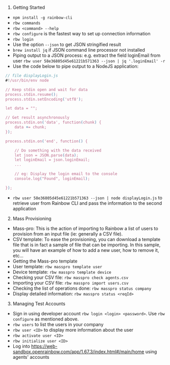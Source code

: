 1. Getting Started
- `npm install -g rainbow-cli`
- `rbw commands`
- `rbw <command> --help`
- `rbw configure` is the fastest way to set up connection information
- `rbw login`
- Use the option `--json` to get JSON stringified result
- `brew install jq` if JSON command line processor not installed
- Piping output to a JSON process: e.g. extract the field loginEmail from user `rbw user 58e36805d45e61221b571363 --json | jq '.loginEmail' -r`
- Use the code below to pipe output to a NodeJS application:
```js
// file displayLogin.js
#!/usr/bin/env node

// Keep stdin open and wait for data
process.stdin.resume();
process.stdin.setEncoding('utf8');

let data = "";

// Get result asynchronously
process.stdin.on('data', function(chunk) {
    data += chunk;
});

process.stdin.on('end', function() {

    // Do something with the data received
    let json = JSON.parse(data);
    let loginEmail = json.loginEmail;
    ...

    // eg: Display the login email to the console
    console.log("Found", loginEmail);

});
```
- `rbw user 58e36805d45e61221b571363 --json | node displayLogin.js` to retrieve user from Rainbow CLI and pass the information to the second application

2. Mass Provisioning
- Mass-pro: This is the action of importing to Rainbow a list of users to provision from an input file (ie: generally a CSV file).
- CSV template: To ease the provisioning, you can download a template file that is in fact a sample of file that can be importing. In this sample, you will have an example of how to add a new user, how to remove it, etc...
- Getting the Mass-pro template
- User template: `rbw masspro template user`
- Device template: `rbw masspro template device`
- Checking your CSV file: `rbw masspro check agents.csv`
- Importing your CSV file: `rbw masspro import users.csv`
- Checking the list of operations done: `rbw masspro status company`
- Display detailed information: `rbw masspro status <reqId>`
  
3. Managing Test Accounts
- Sign in using developer account `rbw login <login> <password>`. Use `rbw configure` as mentioned above.
- `rbw users` to list the users in your company
- `rbw user <ID>` to display more information about the user
- `rbw activate user <ID>`
- `rbw initialize user <ID>`
- Log into https://web-sandbox.openrainbow.com/app/1.67.3/index.html#/main/home using agents' accounts